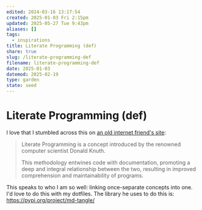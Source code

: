 ```yaml
---
edited: 2024-03-16 13:17:54
created: 2025-01-03 Fri 2:15pm
updated: 2025-05-27 Tue 9:43pm
aliases: []
tags:
  - inspirations
title: Literate Programming (def)
share: true
slug: /literate-programming-def
filename: literate-programming-def
date: 2025-01-03
datemod: 2025-02-19
type: garden
state: seed
---
```


# Literate Programming (def)

I love that I stumbled across this on [an old internet friend's site](https://www.curiouslychase.com/posts/literate-programming/):

> Literate Programming is a concept introduced by the renowned computer scientist Donald Knuth.
>
> This methodology entwines code with documentation, promoting a deep and integral relationship between the two, resulting in improved comprehension and maintainability of programs.

This speaks to who I am so well: linking once-separate concepts into one. I'd love to do this with my dotfiles. The library he uses to do this is: https://pypi.org/project/md-tangle/
